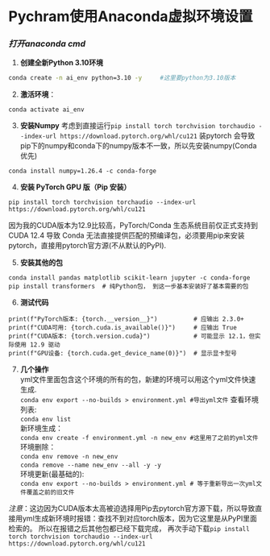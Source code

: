 

# Pychram使用Anaconda虚拟环境设置  
### ***打开anaconda cmd***
1. **创建全新Python 3.10环境** 
```bash
conda create -n ai_env python=3.10 -y     #这里要python为3.10版本
```
2. **激活环境**：
 ```
conda activate ai_env
 ```
3. **安装Numpy**
考虑到直接运行`pip install torch torchvision torchaudio --index-url https://download.pytorch.org/whl/cu121` 装pytorch 会导致pip下的numpy和conda下的numpy版本不一致，所以先安装numpy(Conda优先)
 ```
conda install numpy=1.26.4 -c conda-forge
 ```
4. **安装 PyTorch GPU 版（Pip 安装）**
```
pip install torch torchvision torchaudio --index-url https://download.pytorch.org/whl/cu121
```
因为我的CUDA版本为12.9比较高，PyTorch/Conda 生态系统目前仅正式支持到 CUDA 12.4 导致 Conda 无法直接提供匹配的预编译包，必须要用pip来安装pytorch，直接用pytorch官方源(不从默认的PyPI).  

5. **安装其他的包**
```
conda install pandas matplotlib scikit-learn jupyter -c conda-forge
pip install transformers  # 纯Python包， 到这一步基本安装好了基本需要的包
```
6. **测试代码**
```
print(f"PyTorch版本: {torch.__version__}")          # 应输出 2.3.0+ 
print(f"CUDA可用: {torch.cuda.is_available()}")     # 应输出 True
print(f"CUDA版本: {torch.version.cuda}")            # 可能显示 12.1，但实际使用 12.9 驱动
print(f"GPU设备: {torch.cuda.get_device_name(0)}")  # 显示显卡型号
 ```  
7. **几个操作**  
yml文件里面包含这个环境的所有的包，新建的环境可以用这个yml文件快速生成.  
```conda env export --no-builds > environment.yml #导出yml文件```
查看环境列表:  
```conda env list```  
新环境生成：  
```conda env create -f environment.yml -n new_env #这里用了之前的yml文件```  
环境删除：  
```conda env remove -n new_env ```  
```conda remove --name new_env --all -y -y```  
环境更新(最基础的):  
```conda env export --no-builds > environment.yml # 等于重新导出一次yml文件覆盖之前的旧文件 ```  

*注意*：这边因为CUDA版本太高被迫选择用Pip去pytorch官方源下载，所以导致直接用yml生成新环境时报错：查找不到对应torch版本，因为它这里是从PyPI里面检索的。  所以在报错之后其他包都已经下载完成，
再次手动下载`pip install torch torchvision torchaudio --index-url https://download.pytorch.org/whl/cu121`

  


